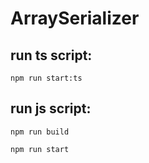 # ArraySerializer

## run ts script:
`npm run start:ts`

## run js script:
`npm run build`

`npm run start`